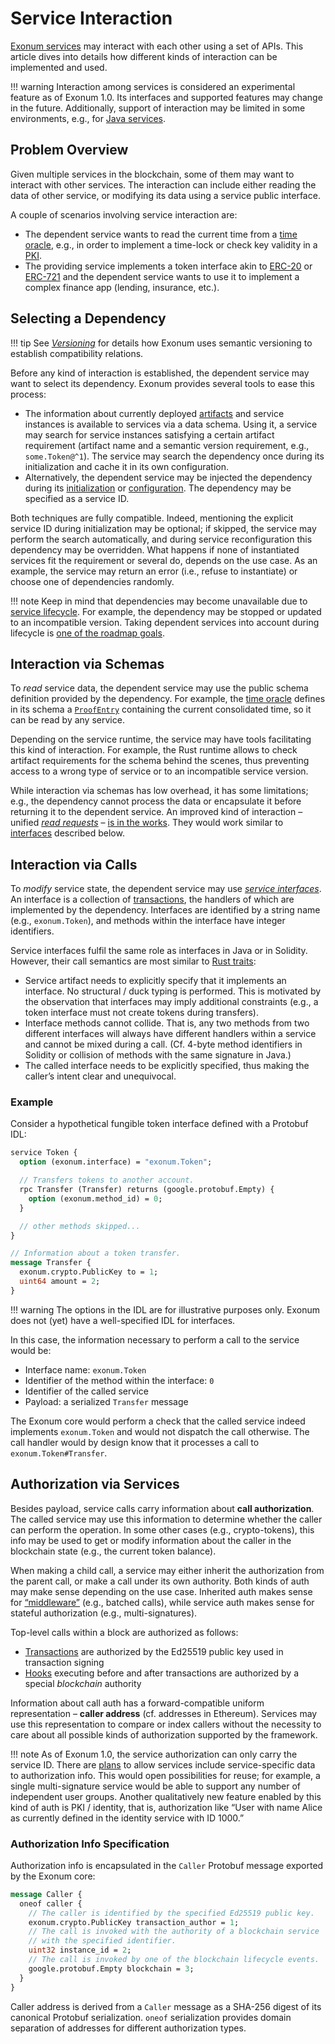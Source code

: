 # Service Interaction

[Exonum services](../architecture/services.md) may interact
with each other using a set of APIs. This article dives
into details how different kinds of interaction can be implemented
and used.

!!! warning
    Interaction among services is considered an experimental feature
    as of Exonum 1.0. Its interfaces and supported features may change
    in the future.
    Additionally, support of interaction may be limited in some environments,
    e.g., for [Java services](../glossary.md#java-service).

## Problem Overview

Given multiple services in the blockchain, some of them may want to interact
with other services. The interaction can include either reading the data
of other service, or modifying its data using a service public interface.

A couple of scenarios involving service interaction are:

- The dependent service wants to read the current time from
  a [time oracle](time.md), e.g., in order to implement a time-lock
  or check key validity in a [PKI].
- The providing service implements a token interface akin to [ERC-20]
  or [ERC-721] and the dependent service wants to use it to implement
  a complex finance app (lending, insurance, etc.).

## Selecting a Dependency

!!! tip
    See [*Versioning*](versioning.md) for details how Exonum uses
    semantic versioning to establish compatibility relations.

Before any kind of interaction is established, the dependent service
may want to select its dependency. Exonum provides several tools to
ease this process:

- The information about currently deployed [artifacts](../glossary.md#artifact)
  and service instances is available to services via a data schema.
  Using it, a service may search for service instances satisfying
  a certain artifact requirement (artifact name and a semantic version requirement,
  e.g., `some.Token@^1`). The service may search the dependency once
  during its initialization and cache it in its own configuration.
- Alternatively, the dependent service may be injected the dependency
  during its [initialization](../architecture/services.md#hooks) or
  [configuration](supervisor.md#service-configuration). The dependency
  may be specified as a service ID.
  
Both techniques are fully compatible. Indeed, mentioning
the explicit service ID during initialization may be optional;
if skipped, the service may perform the search automatically,
and during service reconfiguration this dependency may be overridden.
What happens if none of instantiated services fit the requirement
or several do, depends on the use case. As an example, the service
may return an error (i.e., refuse to instantiate) or choose one of
dependencies randomly.

!!! note
    Keep in mind that dependencies may become unavailable due
    to [service lifecycle](../architecture/service-lifecycle.md).
    For example, the dependency may be stopped or updated to an incompatible
    version. Taking dependent services into account during lifecycle is
    [one of the roadmap goals](../roadmap.md#service-dependencies).

## Interaction via Schemas

To *read* service data, the dependent service
may use the public schema definition provided by the dependency.
For example, the [time oracle](time.md) defines in its schema
a [`ProofEntry`](../architecture/merkledb.md#proofentry) containing
the current consolidated time, so it can be read by any service.

Depending on the service runtime, the service may have tools facilitating
this kind of interaction. For example, the Rust runtime allows to
check artifact requirements for the schema behind the scenes,
thus preventing access to a wrong type of service or to an incompatible
service version.

While interaction via schemas has low overhead, it has some limitations;
e.g., the dependency cannot process the data or encapsulate it before
returning it to the dependent service. An improved kind of interaction –
unified [*read requests*](../glossary.md#read-request) –
[is in the works](../roadmap.md#unified-read-requests). They would work
similar to [interfaces](#interaction-via-calls) described below.

## Interaction via Calls

To *modify* service state, the dependent service may use
[*service interfaces*](../glossary.md#interface). An interface is
a collection of [transactions](../architecture/transactions.md),
the handlers of which are implemented by the dependency. Interfaces
are identified by a string name (e.g., `exonum.Token`), and methods
within the interface have integer identifiers.

Service interfaces fulfil the same role as interfaces in Java or
in Solidity.
However, their call semantics are most similar to [Rust traits]:

- Service artifact needs to explicitly specify that it implements
  an interface. No structural / duck typing is performed. This is motivated
  by the observation that interfaces may imply additional constraints
  (e.g., a token interface must not create tokens during transfers).
- Interface methods cannot collide. That is, any two methods
  from two different interfaces will always have different handlers
  within a service and cannot be mixed during a call. (Cf.
  4-byte method identifiers in Solidity or collision of methods
  with the same signature in Java.)
- The called interface needs to be explicitly specified, thus making
  the caller’s intent clear and unequivocal.

### Example

Consider a hypothetical fungible token interface defined with a Protobuf
IDL:

```protobuf
service Token {
  option (exonum.interface) = "exonum.Token";

  // Transfers tokens to another account.
  rpc Transfer (Transfer) returns (google.protobuf.Empty) {
    option (exonum.method_id) = 0;
  }

  // other methods skipped...
}

// Information about a token transfer.
message Transfer {
  exonum.crypto.PublicKey to = 1;
  uint64 amount = 2;
}
```

!!! warning
    The options in the IDL are for illustrative purposes only. Exonum
    does not (yet) have a well-specified IDL for interfaces.

In this case, the information necessary to perform a call to the service
would be:

- Interface name: `exonum.Token`
- Identifier of the method within the interface: `0`
- Identifier of the called service
- Payload: a serialized `Transfer` message

The Exonum core would perform a check that the called service indeed
implements `exonum.Token` and would not dispatch the call otherwise.
The call handler would by design know that it processes
a call to `exonum.Token#Transfer`.

## Authorization via Services

Besides payload, service calls carry information about **call authorization**.
The called service may use this information to determine whether the caller
can perform the operation. In some other cases (e.g., crypto-tokens),
this info may be used to get or modify information about the caller
in the blockchain state (e.g., the current token balance).

When making a child call, a service may either inherit the authorization
from the parent call, or make a call under its own authority.
Both kinds of auth may make sense depending on the use case.
Inherited auth makes sense for [“middleware”](other-services.md#middleware)
(e.g., batched calls), while service auth makes sense for stateful authorization
(e.g., multi-signatures).

Top-level calls within a block are authorized as follows:

- [Transactions](../architecture/transactions.md) are authorized
  by the Ed25519 public key used in transaction signing
- [Hooks](../architecture/services.md#hooks) executing before and
  after transactions are authorized by a special *blockchain* authority

Information about call auth has a forward-compatible uniform representation –
**caller address** (cf. addresses in Ethereum).
Services may use this representation to compare or index callers
without the necessity to care about all possible kinds of authorization
supported by the framework.

!!! note
    As of Exonum 1.0, the service authorization can only carry the service ID.
    There are [plans](../roadmap.md#service-authorization-with-data)
    to allow services include service-specific data to authorization info.
    This would open possibilities for reuse; for example, a single multi-signature
    service would be able to support any number of independent user groups.
    Another qualitatively new feature enabled by this kind of auth is
    PKI / identity, that is, authorization like “User with name Alice
    as currently defined in the identity service with ID 1000.”

### Authorization Info Specification

Authorization info is encapsulated in the `Caller` Protobuf message
exported by the Exonum core:

```protobuf
message Caller {
  oneof caller {
    // The caller is identified by the specified Ed25519 public key.
    exonum.crypto.PublicKey transaction_author = 1;
    // The call is invoked with the authority of a blockchain service
    // with the specified identifier.
    uint32 instance_id = 2;
    // The call is invoked by one of the blockchain lifecycle events.
    google.protobuf.Empty blockchain = 3;
  }
}
```

Caller address is derived from a `Caller` message as a SHA-256 digest
of its canonical Protobuf serialization. `oneof` serialization
provides domain separation of addresses for different authorization types.

[PKI]: https://en.wikipedia.org/wiki/Public_key_infrastructure
[ERC-20]: https://github.com/ethereum/EIPs/blob/master/EIPS/eip-20.md
[ERC-721]: https://github.com/ethereum/EIPs/blob/master/EIPS/eip-721.md
[Rust traits]: https://doc.rust-lang.org/book/ch10-02-traits.html
